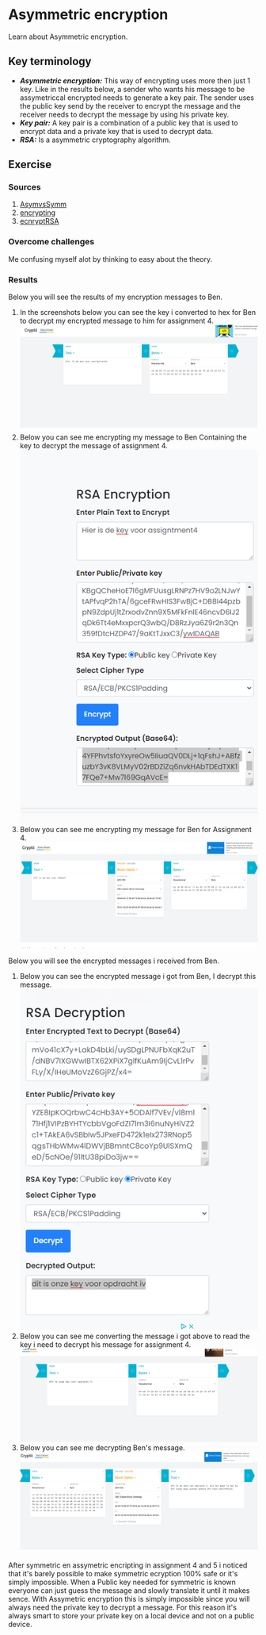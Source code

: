 # Asymmetric encryption
Learn about Asymmetric encryption.

## Key terminology
- ***Asymmetric encryption:*** This way of encrypting uses more then just 1 key. Like in the results below, a sender who wants his message to be assymetriccal encrypted needs to generate a key pair. The sender uses the public key send by the receiver to encrypt the message and the receiver needs to decrypt the message by using his private key.
- ***Key pair:*** A key pair is a combination of a public key that is used to encrypt data and a private key that is used to decrypt data.
- ***RSA:*** Is a asymmetric cryptography algorithm.


## Exercise
### Sources
1. [AsymvsSymm](https://blog.mailfence.com/symmetric-vs-asymmetric-encryption/#:~:text=Symmetric%20encryption%20uses%20a%20private,her%20private%20key%20to%20decrypt.)
2. [encrypting](https://cryptii.com/)
3. [ecnryptRSA](https://www.devglan.com/online-tools/rsa-encryption-decryption)



### Overcome challenges
Me confusing myself alot by thinking to easy about the theory.


### Results
Below you will see the results of my encryption messages to Ben.
1. In the screenshots below you can see the key i converted to hex for Ben to decrypt my encrypted message to him for assignment 4.
![SS](../../../00_includes/SEC-05/keyass4.png)
2. Below you can see me encrypting my message to Ben Containing the key to decrypt the message of assignment 4.
![SS](../../../00_includes/SEC-05/encryptass5.png)
3. Below you can see me encrypting my message for Ben for Assignment 4.
![SS](../../../00_includes/SEC-05/ass4%20crypt.png)


Below you will see the encrypted messages i received from Ben.
1. Below you can see the encrypted message i got from Ben, I decrypt this message.
![SS](../../../00_includes/SEC-05/benskeymsg.png)
2. Below you can see me converting the message i got above to read the key i need to decrypt his message for assignment 4.
![SS](../../../00_includes/SEC-05/benskeyforass4.png)
3. Below you can see me decrypting Ben's message.
![SS](../../../00_includes/SEC-05/benmsg.png)

After symmetric en assymetric encripting in assignment 4 and 5 i noticed that it's barely possible to make symmetric ecryption 100% safe or it's simply impossible. When a Public key needed for symmetric is known everyone can just guess the message and slowly translate it until it makes sence. With Assymetric encryption this is simply impossible since you will always need the private key to decrypt a message. For this reason it's always smart to store your private key on a local device and not on a public device.